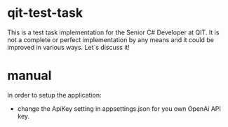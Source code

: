 # qit-test-task

This is a test task implementation for the Senior C# Developer at QIT.
It is not a complete or perfect implementation by any means and it could be improved in various ways.
Let`s discuss it!

# manual

In order to setup the application:
- change the ApiKey setting in appsettings.json for you own OpenAi API key.